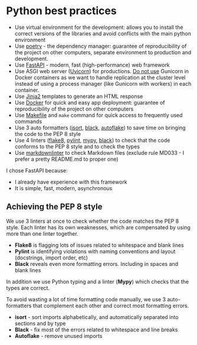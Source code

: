 # Python best practices

* Use virtual environment for the development: allows you to install the correct versions of the libraries and avoid conflicts with the main python environment
* Use [poetry](https://python-poetry.org/) - the dependency manager: guarantee of reproducibility of the project on other computers, separate environment to production and development.
* Use [FastAPI](https://fastapi.tiangolo.com/) - modern, fast (high-performance) web framework
* Use ASGI web server ([Uvicorn](https://www.uvicorn.org/)) for productions. [Do not use](https://fastapi.tiangolo.com/deployment/docker/#replication-number-of-processes) Gunicorn in Docker containers as we want to handle replication at the cluster level instead of using a process manager (like Gunicorn with workers) in each container.
* Use [Jinja2](https://pypi.org/project/Jinja2/) templates to generate an HTML response
* Use [Docker](https://www.docker.com/) for quick and easy app deployment: guarantee of reproducibility of the project on other computers
* Use [Makefile](https://en.wikipedia.org/wiki/Make_(software)#Makefile) and `make` command for quick access to frequently used commands
* Use 3 auto formatters ([isort](https://pycqa.github.io/isort/), [black](https://pypi.org/project/black/), [autoflake](https://pypi.org/project/autoflake/)) to save time on bringing the code to the PEP 8 style
* Use 4 linters ([flake8](https://pypi.org/project/flake8/), [pylint](https://pypi.org/project/pylint/), [mypy](https://mypy.readthedocs.io/en/stable/), [black](https://pypi.org/project/black/)) to check that the code conforms to the PEP 8 style and to check the types
* Use [markdownlinter](https://github.com/DavidAnson/markdownlint) to check Markdown files (exclude rule MD033 - I prefer a pretty README.md to proper one)

I chose FastAPI because:

* I already have experience with this framework
* It is simple, fast, modern, asynchronous

## Achieving the PEP 8 style

We use 3 linters at once to check whether the code matches the PEP 8 style. Each linter has its own weaknesses, which are compensated by using more than one linter together.

* **Flake8** is flagging lots of issues related to whitespace and blank lines
* **Pylint** is identifying violations with naming conventions and layout (docstrings, import order, etc)
* **Black** reveals even more formatting errors. Including in spaces and blank lines

In addition we use Python typing and a linter (**Mypy**) which checks that the types are correct.

To avoid wasting a lot of time formatting code manually, we use 3 auto-formatters that complement each other and correct most formatting errors.

* **isort** - sort imports alphabetically, and automatically separated into sections and by type
* **Black** - fix most of the errors related to whitespace and line breaks
* **Autoflake** - remove unused imports
